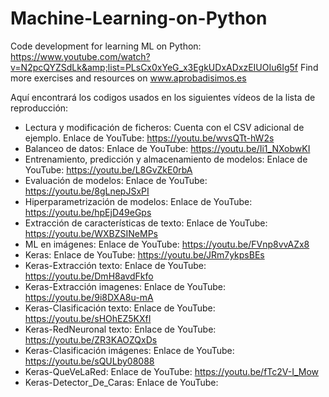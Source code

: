 # Machine-Learning-on-Python
Code development for learning ML on Python: https://www.youtube.com/watch?v=N2pcQYZSdLk&amp;list=PLsCx0xYeG_x3EgkUDxADxzEIUOIu6Ig5f Find more exercises and resources on www.aprobadisimos.es

Aquí encontrará los codigos usados en los siguientes vídeos de la lista de reproducción:
- Lectura y modificación de ficheros: Cuenta con el CSV adicional de ejemplo. Enlace de YouTube: https://youtu.be/wvsQTt-hW2s
- Balanceo de datos: Enlace de YouTube: https://youtu.be/Ii1_NXobwKI
- Entrenamiento, predicción y almacenamiento de modelos: Enlace de YouTube: https://youtu.be/L8GvZkE0rbA
- Evaluación de modelos: Enlace de YouTube: https://youtu.be/8gLnepJSxPI
- Hiperparametrización de modelos: Enlace de YouTube: https://youtu.be/hpEjD49eGps
- Extracción de características de texto: Enlace de YouTube: https://youtu.be/WXBZSINeMPs
- ML en imágenes: Enlace de YouTube: https://youtu.be/FVnp8vvAZx8
- Keras: Enlace de YouTube: https://youtu.be/JRm7ykpsBEs
- Keras-Extracción texto: Enlace de YouTube: https://youtu.be/DmH8avdFkfo
- Keras-Extracción imagenes: Enlace de YouTube: https://youtu.be/9i8DXA8u-mA
- Keras-Clasificación texto: Enlace de YouTube: https://youtu.be/sHOhEZ5KXfI
- Keras-RedNeuronal texto: Enlace de YouTube: https://youtu.be/ZR3KAOZQxDs
- Keras-Clasificación imágenes: Enlace de YouTube: https://youtu.be/sQULby08088
- Keras-QueVeLaRed: Enlace de YouTube: https://youtu.be/fTc2V-I_Mow
- Keras-Detector_De_Caras: Enlace de YouTube: 
